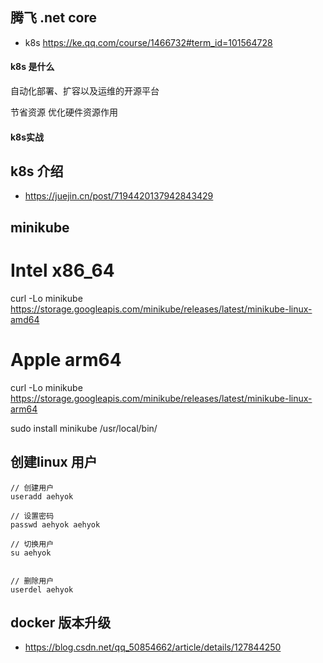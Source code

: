 ## 腾飞  .net core
  - k8s https://ke.qq.com/course/1466732#term_id=101564728

#### k8s 是什么
自动化部署、扩容以及运维的开源平台

节省资源 优化硬件资源作用

#### k8s实战


## k8s 介绍
- https://juejin.cn/post/7194420137942843429



## minikube

# Intel x86_64
curl -Lo minikube https://storage.googleapis.com/minikube/releases/latest/minikube-linux-amd64

# Apple arm64
curl -Lo minikube https://storage.googleapis.com/minikube/releases/latest/minikube-linux-arm64

sudo install minikube /usr/local/bin/






## 创建linux 用户
```
// 创建用户
useradd aehyok

// 设置密码
passwd aehyok aehyok

// 切换用户
su aehyok  


// 删除用户
userdel aehyok
```




## docker 版本升级
- https://blog.csdn.net/qq_50854662/article/details/127844250